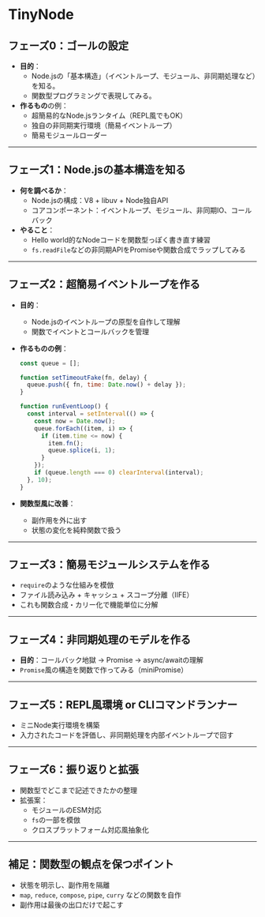 # TinyNode
## フェーズ0：ゴールの設定

- **目的**：
    - Node.jsの「基本構造」（イベントループ、モジュール、非同期処理など）を知る。
    - 関数型プログラミングで表現してみる。
- **作るもの**の例：
    - 超簡易的なNode.jsランタイム（REPL風でもOK）
    - 独自の非同期実行環境（簡易イベントループ）
    - 簡易モジュールローダー

---

## フェーズ1：Node.jsの基本構造を知る

- **何を調べるか**：
    - Node.jsの構成：V8 + libuv + Node独自API
    - コアコンポーネント：イベントループ、モジュール、非同期IO、コールバック
- **やること**：
    - Hello world的なNodeコードを関数型っぽく書き直す練習
    - `fs.readFile`などの非同期APIをPromiseや関数合成でラップしてみる

---

## フェーズ2：超簡易イベントループを作る

- **目的**：
    - Node.jsのイベントループの原型を自作して理解
    - 関数でイベントとコールバックを管理
- **作るものの例**：
    
    ```jsx
    const queue = [];
    
    function setTimeoutFake(fn, delay) {
      queue.push({ fn, time: Date.now() + delay });
    }
    
    function runEventLoop() {
      const interval = setInterval(() => {
        const now = Date.now();
        queue.forEach((item, i) => {
          if (item.time <= now) {
            item.fn();
            queue.splice(i, 1);
          }
        });
        if (queue.length === 0) clearInterval(interval);
      }, 10);
    }
    ```
    
- **関数型風に改善**：
    - 副作用を外に出す
    - 状態の変化を純粋関数で扱う

---

## フェーズ3：簡易モジュールシステムを作る

- `require`のような仕組みを模倣
- ファイル読み込み + キャッシュ + スコープ分離（IIFE）
- これも関数合成・カリー化で機能単位に分解

---

## フェーズ4：非同期処理のモデルを作る

- **目的**：コールバック地獄 → Promise → async/awaitの理解
- `Promise`風の構造を関数で作ってみる（miniPromise）

---

## フェーズ5：REPL風環境 or CLIコマンドランナー

- ミニNode実行環境を構築
- 入力されたコードを評価し、非同期処理を内部イベントループで回す

---

## フェーズ6：振り返りと拡張

- 関数型でどこまで記述できたかの整理
- 拡張案：
    - モジュールのESM対応
    - `fs`の一部を模倣
    - クロスプラットフォーム対応風抽象化

---

## 補足：関数型の観点を保つポイント

- 状態を明示し、副作用を隔離
- `map`, `reduce`, `compose`, `pipe`, `curry` などの関数を自作
- 副作用は最後の出口だけで起こす